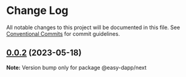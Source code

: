 # Change Log

All notable changes to this project will be documented in this file.
See [Conventional Commits](https://conventionalcommits.org) for commit guidelines.

## [0.0.2](https://github.com/phil-schmidtke/easy-dapp/compare/v0.0.1...v0.0.2) (2023-05-18)

**Note:** Version bump only for package @easy-dapp/next
